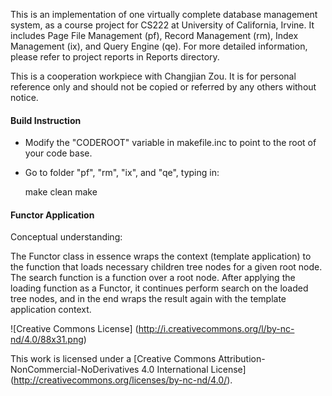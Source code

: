 This is an implementation of one virtually complete database management system, as a course project for CS222 at University of California, Irvine. It includes Page File Management (pf), Record Management (rm), Index Management (ix), and Query Engine (qe). For more detailed information, please refer to project reports in Reports directory.

This is a cooperation workpiece with Changjian Zou. It is for personal reference only and should not be copied or referred by any others without notice.

#### Build Instruction

- Modify the "CODEROOT" variable in makefile.inc to point to the root of your code base.

- Go to folder "pf", "rm", "ix", and "qe", typing in:

    make clean
    make

#### Functor Application

Conceptual understanding:

The Functor class in essence wraps the context (template application) to the function that loads necessary children tree nodes for a given root node. The search function is a function over a root node. After applying the loading function as a Functor, it continues perform search on the loaded tree nodes, and in the end wraps the result again with the template application context.



![Creative Commons License] (http://i.creativecommons.org/l/by-nc-nd/4.0/88x31.png)

This work is licensed under a [Creative Commons Attribution-NonCommercial-NoDerivatives 4.0 International License] (http://creativecommons.org/licenses/by-nc-nd/4.0/).
